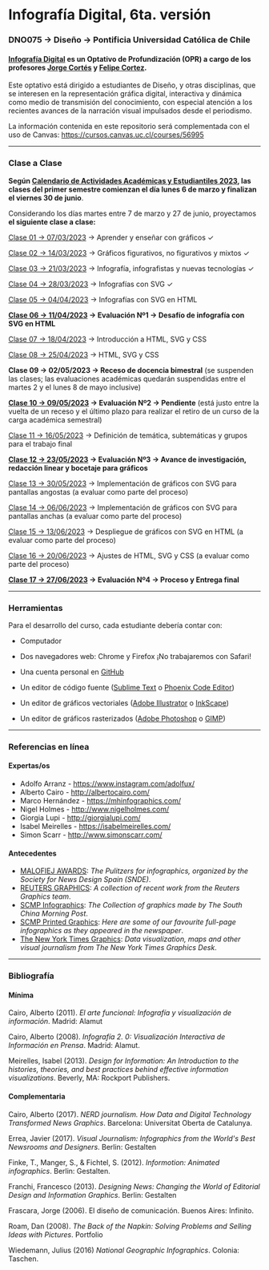 # Infografía Digital, 6ta. versión

### DNO075 → Diseño → Pontificia Universidad Católica de Chile

#### [Infografía Digital](http://catalogo.uc.cl/index.php?tmpl=component&option=com_catalogo&view=programa&sigla=dno075) es un Optativo de Profundización (OPR) a cargo de los profesores [Jorge Cortés](https://cargocollective.com/jorgelcortes/) y [Felipe Cortez](http://faco.cl/).

Este optativo está dirigido a estudiantes de Diseño, y otras disciplinas, que se interesen en la representación gráfica digital, interactiva y dinámica como medio de transmisión del conocimiento, con especial atención a los recientes avances de la narración visual impulsados desde el periodismo.

La información contenida en este repositorio será complementada con el uso de Canvas: https://cursos.canvas.uc.cl/courses/56995

- - - - - - - - - -

### Clase a Clase


**Según [Calendario de Actividades Académicas y Estudiantiles 2023](https://registrosacademicos.uc.cl/wp-content/uploads/2022/11/Calendario-Academico-2023.pdf), las clases del primer semestre comienzan el día lunes 6 de marzo y finalizan el viernes 30 de junio**. 

Considerando los días martes entre 7 de marzo y 27 de junio, proyectamos **el siguiente clase a clase:**

[Clase 01 → 07/03/2023](https://github.com/profesorfaco/dno075-2023-1/tree/main/clase-01) → Aprender y enseñar con gráficos ✓

[Clase 02 → 14/03/2023](https://github.com/profesorfaco/dno075-2023-1/tree/main/clase-02) → Gráficos figurativos, no figurativos y mixtos ✓

[Clase 03 → 21/03/2023](https://github.com/profesorfaco/dno075-2023-1/tree/main/clase-03) → Infografía, infografistas y nuevas tecnologías ✓

[Clase 04 → 28/03/2023](https://github.com/profesorfaco/dno075-2023-1/tree/main/clase-04) → Infografías con SVG ✓

[Clase 05 → 04/04/2023](https://github.com/profesorfaco/dno075-2023-1/tree/main/clase-05) → Infografías con SVG en HTML

**[Clase 06 → 11/04/2023](https://github.com/profesorfaco/dno075-2023-1/tree/main/clase-06) → Evaluación Nº1 → Desafío de infografía con SVG en HTML**

[Clase 07 → 18/04/2023](https://github.com/profesorfaco/dno075-2023-1/tree/main/clase-07) → Introducción a HTML, SVG y CSS

[Clase 08 → 25/04/2023](https://github.com/profesorfaco/dno075-2023-1/tree/main/clase-08) → HTML, SVG y CSS

**Clase 09 → 02/05/2023 → Receso de docencia bimestral** (se suspenden las clases; las evaluaciones académicas quedarán
suspendidas entre el martes 2 y el lunes 8 de mayo inclusive)

**[Clase 10 → 09/05/2023](https://github.com/profesorfaco/dno075-2023-1/tree/main/clase-10) → Evaluación Nº2 → Pendiente** (está justo entre la vuelta de un receso y el último plazo para realizar el retiro de un curso de la carga académica semestral)

[Clase 11 → 16/05/2023](https://github.com/profesorfaco/dno075-2023-1/tree/main/clase-11) → Definición de temática, subtemáticas y grupos para el trabajo final

**[Clase 12 → 23/05/2023](https://github.com/profesorfaco/dno075-2023-1/tree/main/clase-12) → Evaluación Nº3 → Avance de investigación, redacción linear y bocetaje para gráficos** 

[Clase 13 → 30/05/2023](https://github.com/profesorfaco/dno075-2023-1/tree/main/clase-12) → Implementación de gráficos con SVG para pantallas angostas (a evaluar como parte del proceso)

[Clase 14 → 06/06/2023](https://github.com/profesorfaco/dno075-2023-1/tree/main/clase-14) → Implementación de gráficos con SVG para pantallas anchas (a evaluar como parte del proceso)

[Clase 15 → 13/06/2023](https://github.com/profesorfaco/dno075-2023-1/tree/main/clase-15) → Despliegue de gráficos con SVG en HTML (a evaluar como parte del proceso)

[Clase 16 → 20/06/2023](https://github.com/profesorfaco/dno075-2023-1/tree/main/clase-16) → Ajustes de HTML, SVG y CSS (a evaluar como parte del proceso)

**[Clase 17 → 27/06/2023](https://github.com/profesorfaco/dno075-2023-1/tree/main/clase-17) → Evaluación Nº4 → Proceso y Entrega final**


- - - - - - - - - -

### Herramientas

Para el desarrollo del curso, cada estudiante debería contar con:

- Computador

- Dos navegadores web: Chrome y Firefox ¡No trabajaremos con Safari!

- Una cuenta personal en [GitHub](https://github.com/join)

- Un editor de código fuente ([Sublime Text](https://www.sublimetext.com/) o [Phoenix Code Editor](https://phcode.dev/))

- Un editor de gráficos vectoriales ([Adobe Illustrator](https://www.adobe.com/la/products/illustrator.html) o [InkScape](https://inkscape.org/es/))

- Un editor de gráficos rasterizados ([Adobe Photoshop](https://www.adobe.com/la/products/photoshop.html) o [GIMP](https://www.gimp.org/))


- - - - - - - - - - 

### Referencias en línea

#### Expertas/os

- Adolfo Arranz - https://www.instagram.com/adolfux/
- Alberto Cairo - http://albertocairo.com/
- Marco Hernández - https://mhinfographics.com/
- Nigel Holmes - http://www.nigelholmes.com/
- Giorgia Lupi - http://giorgialupi.com/ 
- Isabel Meirelles - https://isabelmeirelles.com/
- Simon Scarr - http://www.simonscarr.com/

#### Antecedentes

- [MALOFIEJ AWARDS](https://www.malofiejgraphics.com/): *The Pulitzers for infographics, organized by the Society for News Design Spain (SNDE)*.
- [REUTERS GRAPHICS](https://graphics.reuters.com/): *A collection of recent work from the Reuters Graphics team*.
- [SCMP Infographics](https://www.scmp.com/infographic/): *The Collection of graphics made by The South China Morning Post*.
- [SCMP Printed Graphics](https://multimedia.scmp.com/culture/article/SCMP-printed-graphics-memory/): *Here are some of our favourite full-page infographics as they appeared in the newspaper*.
- [The New York Times Graphics](https://www.nytimes.com/spotlight/graphics): *Data visualization, maps and other visual journalism from The New York Times Graphics Desk*.

- - - - - - - - - -

### Bibliografía

#### Mínima

Cairo, Alberto (2011). *El arte funcional: Infografía y visualización de información*. Madrid: Alamut

Cairo, Alberto (2008). *Infografía 2. 0: Visualización Interactiva de Información en Prensa*. Madrid: Alamut.

Meirelles, Isabel (2013). *Design for Information: An Introduction to the histories, theories, and best practices behind effective information visualizations*. Beverly, MA: Rockport Publishers.

#### Complementaria

Cairo, Alberto (2017). *NERD journalism. How Data and Digital Technology Transformed News Graphics*. Barcelona: Universitat Oberta de Catalunya.

Errea, Javier (2017). *Visual Journalism: Infographics from the World's Best Newsrooms and Designers*. Berlin: Gestalten

Finke, T., Manger, S., & Fichtel, S. (2012). *Informotion: Animated infographics*. Berlin: Gestalten.

Franchi, Francesco (2013). *Designing News: Changing the World of Editorial Design and Information Graphics*. Berlin: Gestalten

Frascara, Jorge (2006). El diseño de comunicación. Buenos Aires: Infinito.

Roam, Dan (2008). *The Back of the Napkin: Solving Problems and Selling Ideas with Pictures*. Portfolio

Wiedemann, Julius (2016) *National Geographic Infographics*. Colonia: Taschen.
